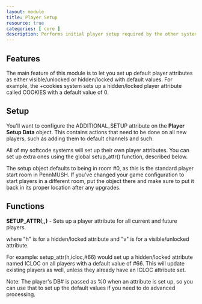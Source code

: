 ```yaml
---
layout: module
title: Player Setup
resource: true
categories: [ core ]
description: Performs initial player setup required by the other systems.
---
```


## Features

The main feature of this module is to let you set up default player attributes as either visible/unlocked or hidden/locked with default values.   For example, the +cookies system sets up a hidden/locked player attribute called COOKIES with a default value of 0.

## Setup

You'll want to configure the ADDITIONAL_SETUP attribute on the **Player Setup Data** object.  This contains actions that need to be done on all new players, such as adding them to default channels and such.

All of my softcode systems will set up their own player attributes.  You can set up extra ones using the global setup_attr() function, described below.

The setup object defaults to being in room #0, as this is the standard player start room in PennMUSH.  If you've changed your game configuration to start players in a different room, put the object there and make sure to put it back in its proper location after any upgrades.

## Functions
**SETUP_ATTR(<h or v>,<name>,<default value>)** - Sets up a player attribute for all current and future players.

where "h" is for a hidden/locked attribute and "v" is for a visible/unlocked attribute.

For example:  setup_attr(h,icloc,#66) would set up a hidden/locked attribute named ICLOC on all players with a default value of #66.  This will update existing players as well, unless they already have an ICLOC attribute set.

Note: The player's DB# is passed as %0 when an attribute is set up, so you can use that to set up the default values if you need to do advanced processing.